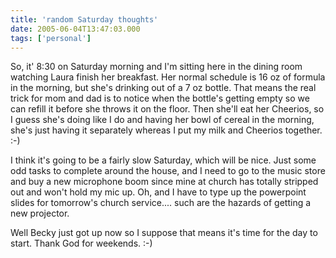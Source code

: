 ```yaml
---
title: 'random Saturday thoughts'
date: 2005-06-04T13:47:03.000
tags: ['personal']
---
```


So, it' 8:30 on Saturday morning and I'm sitting here in the dining room watching Laura finish her breakfast. Her normal schedule is 16 oz of formula in the morning, but she's drinking out of a 7 oz bottle. That means the real trick for mom and dad is to notice when the bottle's getting empty so we can refill it before she throws it on the floor. Then she'll eat her Cheerios, so I guess she's doing like I do and having her bowl of cereal in the morning, she's just having it separately whereas I put my milk and Cheerios together. :-)

I think it's going to be a fairly slow Saturday, which will be nice. Just some odd tasks to complete around the house, and I need to go to the music store and buy a new microphone boom since mine at church has totally stripped out and won't hold my mic up. Oh, and I have to type up the powerpoint slides for tomorrow's church service.... such are the hazards of getting a new projector.

Well Becky just got up now so I suppose that means it's time for the day to start. Thank God for weekends. :-)
